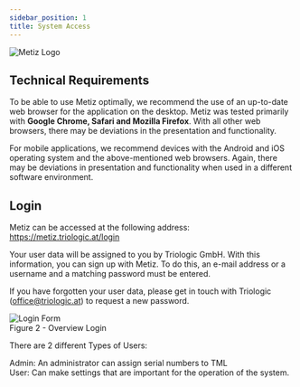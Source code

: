 ```yaml
---
sidebar_position: 1
title: System Access
---
```


![Metiz Logo](/img/logos/logo.svg)

## Technical Requirements

To be able to use Metiz optimally, we recommend the use of an up-to-date web browser for the application on the desktop. Metiz was tested primarily with **Google Chrome, Safari and Mozilla Firefox**. With all other web browsers, there may be deviations in the presentation and functionality.

For mobile applications, we recommend devices with the Android and iOS operating system and the above-mentioned web browsers. Again, there may be deviations in presentation and functionality when used in a different software environment.

## Login  

Metiz can be accessed at the following address: https://metiz.triologic.at/login

Your user data will be assigned to you by Triologic GmbH. With this information, you can sign up with Metiz. To do this, an e-mail address or a username and a matching password must be entered.

If you have forgotten your user data, please get in touch with Triologic (office@triologic.at) to request a new password.

![Login Form](/img/metiz/login.png)  
Figure 2 - Overview Login

There are 2 different Types of Users:

Admin: An administrator can assign serial numbers to TML  
User: Can make settings that are important for the operation of the system.
